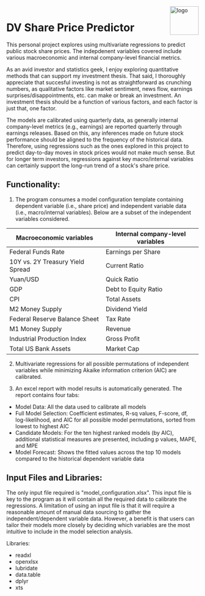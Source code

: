 <img align = "right" width="75" alt="logo" src="https://user-images.githubusercontent.com/97678601/149636901-fb79e698-7c0e-47fb-bb88-033785485fc7.png"> 

# DV Share Price Predictor
This personal project explores using multivariate regressions to predict public stock share prices. The indepdenent variables covered include various macroeconomic and internal company-level financial metrics. 

As an avid investor and statistics geek, I enjoy exploring quantitative methods that can support my investment thesis. That said, I thoroughly appreciate that succesful investing is not as straightforward as crunching numbers, as qualitative factors like market sentiment, news flow, earnings surprises/disappointments, etc. can make or break an investment. An investment thesis should be a function of various factors, and each factor is just that, one factor.

The models are calibrated using quarterly data, as generally internal company-level metrics (e.g., earnings) are reported quarterly through earnings releases. Based on this, any inferences made on future stock performance should be aligned to the frequency of the historical data. Therefore, using regressions such as the ones explored in this project to predict day-to-day moves in stock prices would not make much sense. But for longer term investors, regressions against key macro/internal variables can certainly support the long-run trend of a stock's share price. 

## Functionality:
1. The program consumes a model configuration template containing dependent variable (i.e., share price) and independent variable data (i.e., macro/internal variables). Below are a subset of the independent variables considered.

Macroeconomic variables  | Internal company-level variables
------------- | -------------
Federal Funds Rate | Earnings per Share
10Y vs. 2Y Treasury Yield Spread  | Current Ratio
Yuan/USD | Quick Ratio
GDP | Debt to Equity Ratio
CPI | Total Assets
M2 Money Supply | Dividend Yield
Federal Reserve Balance Sheet | Tax Rate
M1 Money Supply | Revenue
Industrial Production Index | Gross Profit
Total US Bank Assets | Market Cap

2. Multivariate regressions for all possible permutations of independent variables while minimizing Akaike information criterion (AIC) are calibrated.

3. An excel report with model results is automatically generated. The report contains four tabs: 
  - Model Data: All the data used to calibrate all models
  - Full Model Selection: Coefficient estimates, R-sq values, F-score, df, log-likelihood, and AIC for all possible model permutations, sorted from lowest to highest AIC
  - Candidate Models: For the ten highest ranked models (by AIC), additional statistical measures are presented, including p values, MAPE, and MPE
  - Model Forecast: Shows the fitted values across the top 10 models compared to the historical dependent variable data

## Input Files and Libraries:
The only input file required is "model_configuration.xlsx". This input file is key to the program as it will contain all the required data to calibrate the regressions. A limitation of using an input file is that it will require a reasonable amount of manual data sourcing to gather the independent/dependent variable data. However, a benefit is that users can tailor their models more closely by deciding which variables are the most intuitive to include in the model selection analysis. 

Libraries:
  - readxl
  - openxlsx
  - lubridate
  - data.table
  - dplyr
  - xts

